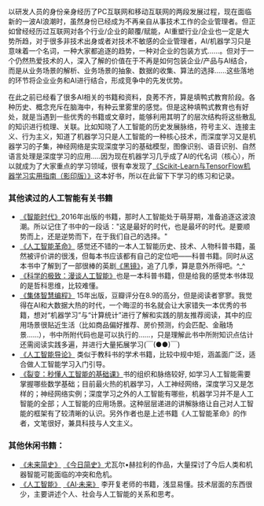 以研发人员的身份亲身经历了PC互联网和移动互联网的两段发展过程，现在面临新的一波AI浪潮时，虽然身份已经成为不再亲自从事技术工作的企业管理者。但正如曾经经历过互联网对各个行业/企业的颠覆/赋能，AI重塑行业/企业也一定是大势所趋，对于很多非技术出身或者对技术不敏感的企业管理者，AI/机器学习只是意味着一个名词，一种大家都追逐的趋势，一种对企业的包装方式......。但对于一个仍然热爱技术的人，深入了解的价值在于不再是如何包装企业/产品与AI结合，而是从业务场景的解析、业务场景的抽象、数据的收集、算法的选择......这些落地的环节将企业业务和AI进行结合，形成竞争中的先发优势。

在此之前已经看了很多AI相关的书籍和资料，良莠不齐，算是填鸭式教育阶段。各种历史、概念充斥在脑海中，有种云里雾里的感觉。但是这种填鸭式教育也有好处，就是当遇到一些优秀的书籍或文章时，能够利用其明了的层次结构将这些散乱的知识进行梳理、关联。比如知晓了人工智能的历史发展脉络，符号主义、连接主义、行为主义，知道了机器学习只是人工智能的一种核心技术，而深度学习又是机器学习的子集，神经网络是实现深度学习的基础模型，图像识别、语音识别、自然语言处理是深度学习的应用.....因为现在机器学习几乎成了AI的代名词（核心），所以就成为了大家重点的学习领域，很有幸发现了[《Scikit-Learn与TensorFlow机器学习实用指南（影印版）》](https://book.douban.com/subject/27154347/)这本好书，所以在此留下下学习的练习和记录。

### 其他读过的人工智能有关书籍
* [《智能时代》](https://book.douban.com/subject/26838557/)2016年出版的书籍，那时人工智能处于萌芽期，准备追逐这波浪潮。所以记住了书中的一段话："这是最好的时代，也是最坏的时代。是要顺势而上，还是逆势而下，在于我们自己的选择。"
* [《人工智能革命》](https://book.douban.com/subject/27055736/)  感觉还不错的一本人工智能历史、技术、人物科普书籍，虽然被评价讲的很浅，但每本书应该都有自己的定位吧——科普书籍。同时从这本书中了解到了一部很棒的英剧[《黑镜》](https://movie.douban.com/subject/7054120/)，追了几季，算是意外所得吧。^_^
* [《科学的极致：漫谈人工智能》](https://book.douban.com/subject/26546914/)也是一本科普书籍，但是给我的感觉本书体现的是哲科思维，比较难懂。
* [《集体智慧编程》](https://book.douban.com/subject/26348921/) 15年出版，豆瓣评分在8.9的高分，但是阅读者寥寥。我觉得在AI和大数据大热的时代，一个晦涩的书名就会让大家错失一本优秀的书籍，想对“机器学习”与“计算统计”进行了解和实践的朋友推荐阅读，其中的应用场景很贴近生活（比如商品偏好推荐、房价预测，约会匹配、金融场景……），书中所附代码也是可以执行的……，只是理解此书中所附知识点估计还需阅读实践多遍，并进行大量拓展学习(￣(●●)￣)
* [《人工智能导论》](https://book.douban.com/subject/30325185/) 类似于教科书的学术书籍，比较中规中矩，涵盖面广泛，适合做人工智能学习入门引导。
* [《裂变：秒懂人工智能的基础课》](https://book.douban.com/subject/30237666/)书的组织和脉络较好, 如学习人工智能需要掌握哪些数学基础；目前最火热的机器学习，人工神经网络，深度学习又是怎样的；神经网络实例；深度学习之外的人工智能有哪些，机器学习并不是人工智能的全部；人工智能的应用场景。这种层层递进的讲解脉络让自己对人工智能的框架有了较清晰的认识。另外作者也是上述书籍《人工智能革命》的作者，文笔很好，兼具科技与人文主义。

### 其他休闲书籍：
* [《未来简史》](https://book.douban.com/subject/26945094/) [《今日简史》](https://book.douban.com/subject/30259720/)尤瓦尔•赫拉利的作品，大量探讨了今后人类和机器智能可能面临的冲突和危机。
* [《人工智能》](https://book.douban.com/subject/27015112/)  [《AI·未来》](https://book.douban.com/subject/30305583/) 李开复老师的书籍，浅显易懂。技术层面的东西很少，主要讲述个人、社会与人工智能的关系和思考。




